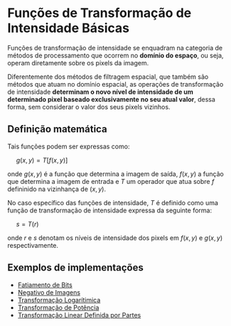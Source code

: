 # Funções de Transformação de Intensidade Básicas

Funções de transformação de intensidade se enquadram na categoria de métodos de processamento que ocorrem no **domínio do espaço**, ou seja, operam diretamente sobre os pixels da imagem.

Diferentemente dos métodos de filtragem espacial, que também são métodos que atuam no domínio espacial, as operações de transformação de intensidade **determinam o novo nível de intensidade de um determinado pixel baseado exclusivamente no seu atual valor**, dessa forma, sem considerar o valor dos seus pixels vizinhos.

## Definição matemática

Tais funções podem ser expressas como: 

&nbsp;&nbsp;&nbsp;&nbsp; $g(x, y) = T[f(x, y)]$

onde $g(x, y)$ é a função que determina a imagem de saída, $f(x, y)$ a função que determina a imagem de entrada e $T$ um operador que atua sobre $f$ defininido na vizinhança de $(x, y)$.

No caso específico das funções de intensidade, $T$ é definido como uma função de transformação de intensidade expressa da seguinte forma:

&nbsp;&nbsp;&nbsp;&nbsp; $s = T(r)$

onde $r$ e $s$ denotam os níveis de intensidade dos pixels em $f(x, y)$ e $g(x, y)$ respectivamente.

## Exemplos de implementações

* [Fatiamento de Bits](fatiamentoBits)
* [Negativo de Imagens](negativo)
* [Transformação Logarítimica]()
* [Transformação de Potência]()
* [Transformação Linear Definida por Partes](linearPorPartes)